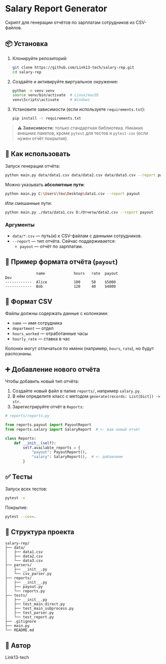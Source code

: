 
# Salary Report Generator

Скрипт для генерации отчётов по зарплатам сотрудников из CSV-файлов.

## 📦 Установка

1. Клонируйте репозиторий:
   ```bash
   git clone https://github.com/Link13-tech/salary-rep.git
   cd salary-rep
   ```

2. Создайте и активируйте виртуальное окружение:
   ```bash
   python -m venv venv
   source venv/bin/activate  # Linux/macOS
   venv\Scripts\activate     # Windows
   ```

3. Установите зависимости (если используете `requirements.txt`):
   ```bash
   pip install -r requirements.txt
   ```

> **⚠️ Зависимости:** только стандартная библиотека. Никаких внешних пакетов, кроме `pytest` для тестов и `pytest-cov` (если нужен отчёт покрытия).

## 🚀 Как использовать

Запуск генерации отчёта:
```bash
python main.py data/data1.csv data/data2.csv data/data3.csv --report payout
```

Можно указывать **абсолютные пути**:
```bash
python main.py C:\Users\You\Desktop\data1.csv --report payout
```

Или смешанные пути:
```bash
python main.py ./data/data1.csv D:/Отчеты/data2.csv --report payout
```

### Аргументы

- `data/*.csv` — путь(и) к CSV-файлам с данными сотрудников.
- `--report` — тип отчёта. Сейчас поддерживается:
  - `payout` — отчёт по зарплатам.

## 🧾 Пример формата отчёта (`payout`)

```
              name             hours   rate  payout
Dev
------------  Alice            100     50    $5000
------------  Bob              120     40    $4800
```

## 📁 Формат CSV

Файлы должны содержать данные с колонками:

- `name` — имя сотрудника
- `department` — отдел
- `hours_worked` — отработанные часы
- `hourly_rate` — ставка в час

Колонки могут отличаться по имени (например, `hours`, `rate`), но будут распознаны.

## ➕ Добавление нового отчёта

Чтобы добавить новый тип отчёта:

1. Создайте новый файл в папке `reports/`, например `salary.py`.
2. В нём определите класс с методом `generate(records: List[Dict]) -> str`.
3. Зарегистрируйте отчёт в `Reports`:

```python
# reports/reports.py

from reports.payout import PayoutReport
from reports.salary import SalaryReport  # <- ваш новый отчёт

class Reports:
    def __init__(self):
        self.available_reports = {
            "payout": PayoutReport(),
            "salary": SalaryReport(),  # <- добавляем
        }
```

## ✅ Тесты

Запуск всех тестов:
```bash
pytest -v
```

Покрытие:
```bash
pytest --cov=.
```

## 📂 Структура проекта

```
salary-rep/
├── data/
│   ├── data1.csv
│   ├── data2.csv
│   └── data3.csv
├── parsers/
│   ├── __init__.py
│   └── csv_parser.py
├── reports/
│   ├── __init__.py
│   ├── payout.py
│   └── reports.py
├── tests/
│   ├── __init__.py
│   ├── test_main_direct.py
│   ├── test_main_subprocess.py
│   ├── test_parser.py
│   └── test_report.py
├── .gitignore
├── main.py
└── README.md
```

## 👤 Автор

Link13-tech
